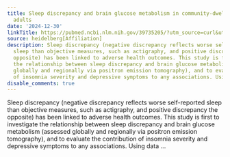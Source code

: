 ```yaml
---
title: Sleep discrepancy and brain glucose metabolism in community-dwelling older
  adults
date: '2024-12-30'
linkTitle: https://pubmed.ncbi.nlm.nih.gov/39735205/?utm_source=curl&utm_medium=rss&utm_campaign=pubmed-2&utm_content=1FakS-2QOkCT8HsMOQP1bCRQ4YzyumYOmxmF0moLsQ3dFB1E9V&fc=20220326224207&ff=20241231170612&v=2.18.0.post9+e462414
source: heidelberg[Affiliation]
description: Sleep discrepancy (negative discrepancy reflects worse self-reported
  sleep than objective measures, such as actigraphy, and positive discrepancy the
  opposite) has been linked to adverse health outcomes. This study is first to investigate
  the relationship between sleep discrepancy and brain glucose metabolism (assessed
  globally and regionally via positron emission tomography), and to evaluate the contribution
  of insomnia severity and depressive symptoms to any associations. Using data ...
disable_comments: true
---
```

Sleep discrepancy (negative discrepancy reflects worse self-reported sleep than objective measures, such as actigraphy, and positive discrepancy the opposite) has been linked to adverse health outcomes. This study is first to investigate the relationship between sleep discrepancy and brain glucose metabolism (assessed globally and regionally via positron emission tomography), and to evaluate the contribution of insomnia severity and depressive symptoms to any associations. Using data ...